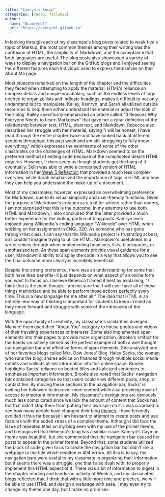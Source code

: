 ```yaml
---
title: "Camryn's Recap"
categories: [recap, fall2020]
author:
  name: "@camrynbl"
  url: "https://camrynbl.github.io"
---
```

In looking through each of my classmate's blog posts related to week five's topic of Markup, the most common themes among their writing was the confusion of HTML, the simplicity of Markdown, and the acceptance that both languages are useful. The blog posts also showcased a variety of ways to display a navigation bar on the GitHub blogs and I enjoyed seeing the different features each individual used to express themselves on their About Me page. 

Most students remarked on the length of the chapter and the difficulties they faced when attempting to apply the material. HTML's reliance on complex details and unique vocabulary, such as the endless levels of tags needed to organize lists and indicate headings, makes it difficult to not only understand but to manipulate. Kailey, Kamryn, and Sarah all utilized outside resources to help them either understand the material or adjust the look of their blog. Kailey specifically emphasized an article called "3 Reasons Why Everyone Needs to Learn Markdown" that gave her a clear definition of the relationship between text, HTML, plain text, and Markdown. Rebecca also described her struggle with her material, saying "I will be honest, I have read through the entire chapter twice and have looked back at different sections throughout this past week and am still struggling to fully know everything," which expresses the sentiments of some of the other classmates on the challenges of HTML. Markdown seemed to be the preferred method of editing code because of the complicated details HTML requires. However, it does seem as though students got the hang of it eventually. Selin was able to write a condensed version of HTML information in her [Week 5 Reflection](https://selinkorkmaz.github.io/2020/09/14/week5reflective.html) that provided a much less complex overview, while Sarah emphasized the importance of tags in HTML and how they can help you understand the make-up of a document. 

Most of my classmates, however, expressed an overwhelming preference for Markdown, due to its visual simplicity and user-friendly functions. Given the purpose of Markdown's creation as a tool for writers rather than coders, I am not surprised that this is the outcome. In my attempts to use both HTML and Markdown, I also concluded that the latter provided a much better experience for the writing portion of blog posts. Kamryn even enjoyed using Wikipedia's coding language "Wikicode" over HTML when working on her assignment in ENGL 320. As someone who has gone through that class, I can say that the Wikipedia project is frustrating at best, so I couldn't imagine trying to utilize HTML. Markdown's usefulness to a writer shines through when implementing headlines, lists, blockquotes, or emphasized text. As these span elements provide visual guidance for a user, Markdown's ability to display the code in a way that allows you to see the final outcome more clearly is incredibly beneficial. 

Despite this strong preference, there was an understanding for some that both have their benefits- it just depends on what aspect of an online form you want to focus on. I believe Rebecca framed it best by explaining, "I think that is the point though. I am not sure that I will ever have all of those things memorized and be able to perform those actions perfectly every time. This is a new language for me after all." The idea that HTML is an entirely new way of thinking is important for students to keep in mind as they move forward and struggle with some of the intricacies of the language. 

With the opportunity of creativity, my classmate's similarities diverged. Many of them used their "About You" category to house photos and videos of their traveling experiences or interests. Some also implemented span elements into their pages to provide more organization. Brooke's artifact for the hands-on activity served as the perfect example of both a well thought out navigation bar and effective forms of span elements. She analyzed one of her favorites blogs called Mrs. Dow Jones' Blog. Haley Sacks, the woman who runs the blog, shares advice on finances through multiple social media outlets and collects all her information into this online space. Brooke highlights Sacks' reliance on bolded titles and italicized sentences to emphasize important information. Brooke also noted that Sacks' navigation bar contained categories so that users could view different posts, shop, or contact her. By moving these sections to the navigation bar, Sacks' is inviting her followers to discover more content while also providing ease of access to important information. My classmate's navigations are obviously much less complicated since we lack the amount of content that Sacks has, but that didn't stop them from putting their own spin on it. I was surprised to see how many people have changed their blog [themes](https://sarahsamdo.github.io/). I have fervently avoided it thus far because I am hesitant to attempt to create posts and use features with the added stress of a complex theme. Although I did face the issue of repeated titles on my blog even with my use of the primer theme, and I recognized that Rebecca's blog has a similar issue. Kamryn's Cayman theme was beautiful, but she commented that the navigation bar caused her posts to appear in the primer format. Beyond that, some students utilized the block of code given to us to create the navigation bar but didn't link a webpage to the title which resulted in 404 errors. All this is to say, the navigation bars were useful to my classmate in organizing their information, but it seems there was a struggle, one that I also dealt with, to properly implement this HTML aspect of it. 
There was a lot of information to digest in the chapter reading and hands-on activity of Week 5, and my classmates' blogs reflected that. I think that with a little more time and practice, we will be able to use HTML and design a webpage with ease. I may even try to change my theme one day, but I make no promises. 
